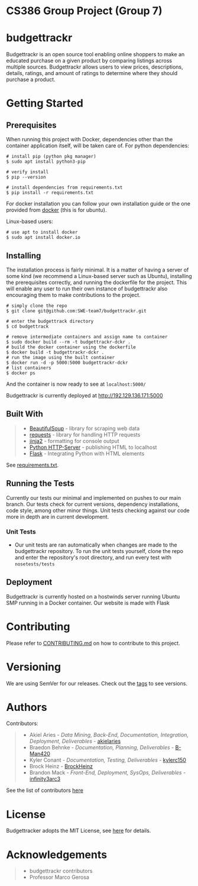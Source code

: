 # CS386 Group Project (Group 7)

# budgettrackr
Budgettrackr is an open source tool enabling online shoppers to make an educated purchase on a given 
product by comparing listings across multiple sources. Budgettrackr allows users to view prices, 
descriptions, details, ratings, and amount of ratings to determine where they should purchase a product. 

# Getting Started
## Prerequisites
When running this project with Docker, dependencies other than the container
application itself, will be taken care of. 
For python dependencies: 
```
# install pip (python pkg manager)
$ sudo apt install python3-pip

# verify install
$ pip --version

# install dependencies from requirements.txt
$ pip install -r requirements.txt
```
For docker installation you can follow your own installation guide or the one 
provided from [docker](https://docs.docker.com/engine/install/) (this is 
for ubuntu).

Linux-based users:
```
# use apt to install docker
$ sudo apt install docker.io
```

## Installing
The installation process is fairly minimal. It is a matter of having a server 
of some kind (we recommend a Linux-based server such as Ubuntu), installing 
the prerequisites correctly, and running the dockerfile for the project. This will
enable any user to run their own instance of budgettrackr also encouraging them to
make contributions to the project. 
```
# simply clone the repo
$ git clone git@github.com:SWE-team7/budgettrackr.git

# enter the budgettrack directory
$ cd budgettrack

# remove intermediate containers and assign name to container
$ sudo docker build --rm -t budgettrackr-dckr .
# build the docker container using the dockerfile
$ docker build -t budgettrackr-dckr .
# run the image using the built container
$ docker run -d -p 5000:5000 budgettrackr-dckr
# list containers
$ docker ps
```
And the container is now ready to see at `localhost:5000/`

Budgettrackr is currently deployed at http://192.129.136.171:5000

## Built With
> * [BeautifulSoup](https://pypi.org/project/beautifulsoup4/) - library for scraping web data
> * [requests](https://pypi.org/project/requests/) - library for handling HTTP requests
> * [jinja2](https://pypi.org/project/Jinja2/) - formatting for console output
> * [Python HTTP-Server](https://docs.python.org/3/library/http.server.html) - publishing HTML to localhost
> * [Flask](https://flask.palletsprojects.com/en/2.2.x/) - Integrating Python with HTML elements

See [requirements.txt](https://github.com/SWE-team7/budgettrackr/blob/main/requirements.txt). 

## Running the Tests
Currently our tests our minimal and implemented on pushes to our main branch. 
Our tests check for current versions, dependency installations, code style, among other 
minor things. Unit tests checking against our code more in depth are in current development.

### Unit Tests

* Our unit tests are ran automatically when changes are made to the budgettrackr repository. 
To run the unit tests yourself, clone the repo and enter the repository's root directory, and
run every test with `nosetests/tests`

## Deployment
Budgettrackr is currently hosted on a hostwinds server running Ubuntu SMP
running in a Docker container. Our website is made with Flask 

# Contributing
Please refer to [CONTRIBUTING.md](https://github.com/SWE-team7/budgettrackr/blob/main/CONTRIBUTING.md) on how
to contribute to this project. 

# Versioning
We are using SemVer for our releases. Check out the [tags](https://github.com/SWE-team7/budgettrackr/tags) to see versions.

# Authors
Contributors:
> * Akiel Aries - *Data Mining, Back-End, Documentation, Integration, Deployment, Deliverables* - [akielaries](https://github.com/akielaries)
> * Braedon Behnke - *Documentation, Planning, Deliverables* - [B-Man420](https://github.com/B-Man420)
> * Kyler Conant - *Documentation, Testing, Deliverables* - [kylerc150](https://github.com/kylerc150)
> * Brock Heinz - [BrockHeinz](https://github.com/BrockHeinz)
> * Brandon Mack - *Front-End, Deployment, SysOps, Deliverables* - [infinity3arc3](https://github.com/infinity3arc3)

See the list of contributors [here](https://github.com/SWE-team7/budgettrackr/blob/main/CONTRIBUTORS.md)

# License
Budgettracker adopts the MIT License, see [here](https://github.com/SWE-team7/budgettrackr/blob/main/LICENSE) for details. 

# Acknowledgements
> * budgettrackr contributors
> * Professor Marco Gerosa

